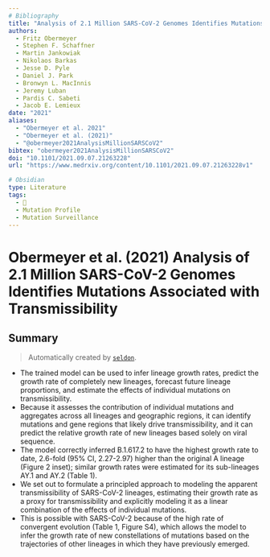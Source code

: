 ```yaml
---
# Bibliography
title: "Analysis of 2.1 Million SARS-CoV-2 Genomes Identifies Mutations Associated with Transmissibility"
authors: 
  - Fritz Obermeyer
  - Stephen F. Schaffner
  - Martin Jankowiak
  - Nikolaos Barkas
  - Jesse D. Pyle
  - Daniel J. Park
  - Bronwyn L. MacInnis
  - Jeremy Luban
  - Pardis C. Sabeti
  - Jacob E. Lemieux
date: "2021"
aliases: 
  - "Obermeyer et al. 2021"
  - "Obermeyer et al. (2021)"
  - "@obermeyer2021AnalysisMillionSARSCoV2"
bibtex: "obermeyer2021AnalysisMillionSARSCoV2"
doi: "10.1101/2021.09.07.21263228"
url: "https://www.medrxiv.org/content/10.1101/2021.09.07.21263228v1"

# Obsidian
type: Literature
tags: 
  - 📰
  - Mutation Profile
  - Mutation Surveillance
---
```


# Obermeyer et al. (2021) Analysis of 2.1 Million SARS-CoV-2 Genomes Identifies Mutations Associated with Transmissibility

## Summary

> Automatically created by [`seldon`](https://github.com/ktmeaton/seldon).

- The trained model can be used to infer lineage growth rates, predict the growth rate of completely new lineages, forecast future lineage proportions, and estimate the effects of individual mutations on transmissibility.
- Because it assesses the contribution of individual mutations and aggregates across all lineages and geographic regions, it can identify mutations and gene regions that likely drive transmissibility, and it can predict the relative growth rate of new lineages based solely on viral sequence.
- The model correctly inferred B.1.617.2 to have the highest growth rate to date, 2.6-fold (95% CI, 2.27-2.97) higher than the original A lineage (Figure 2 inset); similar growth rates were estimated for its sub-lineages AY.1 and AY.2 (Table 1).
- We set out to formulate a principled approach to modeling the apparent transmissibility of SARS-CoV-2 lineages, estimating their growth rate as a proxy for transmissibility and explicitly modeling it as a linear combination of the effects of individual mutations.
- This is possible with SARS-CoV-2 because of the high rate of convergent evolution (Table 1, Figure S4), which allows the model to infer the growth rate of new constellations of mutations based on the trajectories of other lineages in which they have previously emerged.